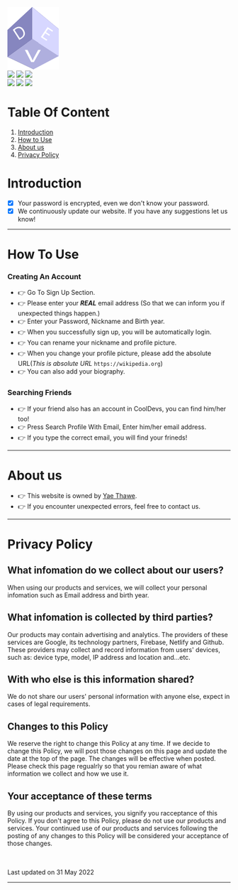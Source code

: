 ![apple](img/fav.png) <br>
<img src="https://img.shields.io/github/stars/Yaethwe/cooldevs.svg"> <img src="https://img.shields.io/badge/Users-4-brightgreen"> <img src="https://img.shields.io/badge/Maintained%3F-yes-green.svg"><br>
<img src="https://img.shields.io/badge/github-181717?style=for-the-badge&logo=github&logoColor=white"> <img src="https://img.shields.io/badge/firebase-ffca28?style=for-the-badge&logo=firebase&logoColor=black"> <img src="https://img.shields.io/badge/netlify-00C7B7?style=for-the-badge&logo=netlify&logoColor=white">

# Table Of Content
1. [Introduction](#introduction)
2. [How to Use](#how_to_use)
3. [About us](#about_us)
4. [Privacy Policy](#privacy_policy)

<a id="introduction"></a>
# Introduction
- [x] Your password is encrypted, even we don't know your password.
- [x] We continuously update our website. If you have any suggestions let us know!

*****

<a id="how_to_use"></a>
# How To Use
### Creating An Account
- :point_right: Go To Sign Up Section.
- :point_right: Please enter your ***REAL*** email address (So that we can inform you if unexpected things happen.)
- :point_right: Enter your Password, Nickname and Birth year.
- :point_right: When you successfully sign up, you will be automatically login.
- :point_right: You can rename your nickname and profile picture.
- :point_right: When you change your profile picture, please add the absolute URL(*This is absolute URL* `https://wikipedia.org`)
- :point_right: You can also add your biography. 

### Searching Friends
- :point_right: If your friend also has an account in CoolDevs, you can find him/her too!
- :point_right: Press Search Profile With Email, Enter him/her email address.
- :point_right: If you type the correct email, you will find your frineds!

*****

<a id="about_us"></a>
# About us
- :point_right: This website is owned by [Yae Thawe](https://yeaethawe.netlify.app/).
- :point_right: If you encounter unexpected errors, feel free to contact us.

*****

<a id="privacy_policy"></a>
# Privacy Policy

## What infomation do we collect about our users?
When using our products and services, we will collect your personal infomation such as Email address and birth year.

## What infomation is collected by third parties?
Our products may contain advertising and analytics. The providers of these services are Google, its technology partners, Firebase, Netlify and Github. These providers may collect and record information from users' devices, such as: device type, model, IP address and location and...etc.

## With who else is this information shared?
We do not share our users' personal information with anyone else, expect in cases of legal requirements.

## Changes to this Policy
We reserve the right to change this Policy at any time. If we decide to change this Policy, we will post those changes on this page and update the date at the top of the page. The changes will be effective when posted. Please check this page regualrly so that you remian aware of what information we collect and how we use it.

## Your acceptance of these terms
By using our products and services, you signify you racceptance of this Policy. If you don't agree to this Policy, please do not use our products and services.  Your continued use of our products and services following the posting of any changes to this Policy will be considered your acceptance of those changes.

<br><br>
Last updated on 31 May 2022

*****
